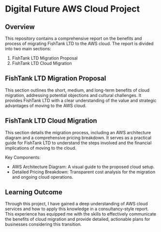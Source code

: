 # Digital Future AWS Cloud Project

## Overview
This repository contains a comprehensive report on the benefits and process of migrating FishTank LTD to the AWS cloud. The report is divided into two main sections:
1. FishTank LTD Migration Proposal
2. FishTank LTD Cloud Migration

## FishTank LTD Migration Proposal
This section outlines the short, medium, and long-term benefits of cloud migration, addressing potential objections and cultural challenges. It provides FishTank LTD with a clear understanding of the value and strategic advantages of moving to the AWS cloud.
 
## FishTank LTD Cloud Migration
This section details the migration process, including an AWS architecture diagram and a comprehensive pricing breakdown. It serves as a practical guide for FishTank LTD to understand the steps involved and the financial implications of moving to the cloud.

Key Components:
- AWS Architecture Diagram: A visual guide to the proposed cloud setup.
- Detailed Pricing Breakdown: Transparent cost analysis for the migration and ongoing cloud operations.


## Learning Outcome
Through this project, I have gained a deep understanding of AWS cloud services and how to apply this knowledge in a consultancy-style report. This experience has equipped me with the skills to effectively communicate the benefits of cloud migration and provide detailed, actionable plans for businesses considering this transition.
